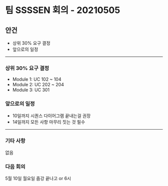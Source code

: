 # 팀 SSSSEN 회의 - 20210505

## 안건 

+ 상위 30% 요구 결정
+ 앞으로의 일정

--------

### 상위 30% 요구 결정
- Module 1: UC 102 ~ 104
- Module 2: UC 202 ~ 204
- Module 3: UC 301

### 앞으로의 일정
- 10일까지 시퀀스 다이어그램 끝내는걸 권장
- 14일까지 모든 사항 마무리 짓는 것 필수

-------

### 기타 사항
없음

### 다음 회의
5월 10일 월요일 줌강 끝나고 or 6시